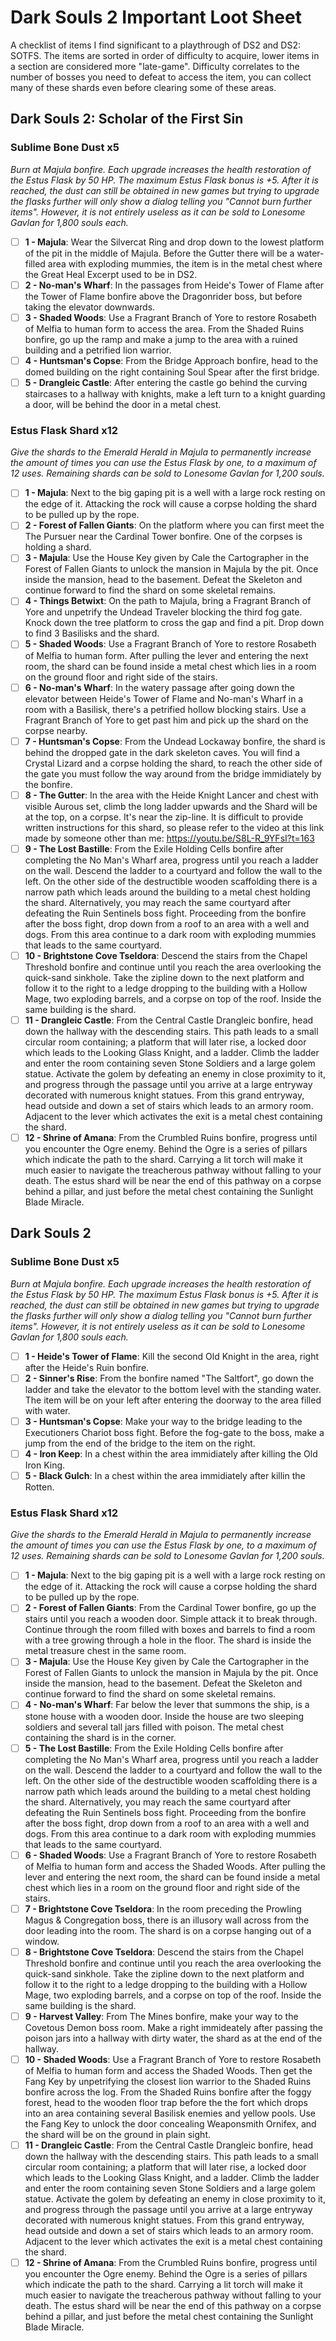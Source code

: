 # Dark Souls 2 Important Loot Sheet
A checklist of items I find significant to a playthrough of DS2 and DS2: SOTFS. The items are sorted in order of difficulty to acquire, lower items in a section are considered more "late-game". Difficulty correlates to the number of bosses you need to defeat to access the item, you can collect many of these shards even before clearing some of these areas.

## Dark Souls 2: Scholar of the First Sin
### Sublime Bone Dust x5
*Burn at Majula bonfire. Each upgrade increases the health restoration of the Estus Flask by 50 HP. The maximum Estus Flask bonus is +5. After it is reached, the dust can still be obtained in new games but trying to upgrade the flasks further will only show a dialog telling you "Cannot burn further items". However, it is not entirely useless as it can be sold to Lonesome Gavlan for 1,800 souls each.*
- [ ] **1 - Majula**: Wear the Silvercat Ring and drop down to the lowest platform of the pit in the middle of Majula. Before the Gutter there will be a water-filled area with exploding mummies, the item is in the metal chest where the Great Heal Excerpt used to be in DS2.
- [ ] **2 - No-man's Wharf**: In the passages from Heide's Tower of Flame after the Tower of Flame bonfire above the Dragonrider boss, but before taking the elevator downwards.
- [ ] **3 - Shaded Woods**: Use a Fragrant Branch of Yore to restore Rosabeth of Melfia to human form to access the area. From the Shaded Ruins bonfire, go up the ramp and make a jump to the area with a ruined building and a petrified lion warrior.
- [ ] **4 - Huntsman's Copse**: From the Bridge Approach bonfire, head to the domed building on the right containing Soul Spear after the first bridge.
- [ ] **5 - Drangleic Castle**: After entering the castle go behind the curving staircases to a hallway with knights, make a left turn to a knight guarding a door, will be behind the door in a metal chest.

### Estus Flask Shard x12
*Give the shards to the Emerald Herald in Majula to permanently increase the amount of times you can use the Estus Flask by one, to a maximum of 12 uses. Remaining shards can be sold to Lonesome Gavlan for 1,200 souls.*
- [ ] **1 - Majula**: Next to the big gaping pit is a well with a large rock resting on the edge of it. Attacking the rock will cause a corpse holding the shard to be pulled up by the rope.
- [ ] **2 - Forest of Fallen Giants**: On the platform where you can first meet the The Pursuer near the Cardinal Tower bonfire. One of the corpses is holding a shard.
- [ ] **3 - Majula**: Use the House Key given by Cale the Cartographer in the Forest of Fallen Giants to unlock the mansion in Majula by the pit. Once inside the mansion, head to the basement. Defeat the Skeleton and continue forward to find the shard on some skeletal remains.
- [ ] **4 - Things Betwixt**: On the path to Majula, bring a Fragrant Branch of Yore and unpetrify the Undead Traveler blocking the third fog gate. Knock down the tree platform to cross the gap and find a pit. Drop down to find 3 Basilisks and the shard.
- [ ] **5 - Shaded Woods**: Use a Fragrant Branch of Yore to restore Rosabeth of Melfia to human form. After pulling the lever and entering the next room, the shard can be found inside a metal chest which lies in a room on the ground floor and right side of the stairs.
- [ ] **6 - No-man's Wharf**: In the watery passage after going down the elevator between Heide's Tower of Flame and No-man's Wharf in a room with a Basilisk, there's a petrified hollow blocking stairs. Use a Fragrant Branch of Yore to get past him and pick up the shard on the corpse nearby.
- [ ] **7 - Huntsman's Copse**: From the Undead Lockaway bonfire, the shard is behind the dropped gate in the dark skeleton caves. You will find a Crystal Lizard and a corpse holding the shard, to reach the other side of the gate you must follow the way around from the bridge immidiately by the bonfire.
- [ ] **8 - The Gutter**: In the area with the Heide Knight Lancer and chest with visible Aurous set, climb the long ladder upwards and the Shard will be at the top, on a corpse. It's near the zip-line. It is difficult to provide written instructions for this shard, so please refer to the video at this link made by someone other than me: https://youtu.be/S8L-R_9YFsI?t=163
- [ ] **9 - The Lost Bastille**: From the Exile Holding Cells bonfire after completing the No Man's Wharf area, progress until you reach a ladder on the wall. Descend the ladder to a courtyard and follow the wall to the left. On the other side of the destructible wooden scaffolding there is a narrow path which leads around the building to a metal chest holding the shard. Alternatively, you may reach the same courtyard after defeating the Ruin Sentinels boss fight. Proceeding from the bonfire after the boss fight, drop down from a roof to an area with a well and dogs. From this area continue to a dark room with exploding mummies that leads to the same courtyard.
- [ ] **10 - Brightstone Cove Tseldora**: Descend the stairs from the Chapel Threshold bonfire and continue until you reach the area overlooking the quick-sand sinkhole. Take the zipline down to the next platform and follow it to the right to a ledge dropping to the building with a Hollow Mage, two exploding barrels, and a corpse on top of the roof. Inside the same building is the shard.
- [ ] **11 - Drangleic Castle**: From the Central Castle Drangleic bonfire, head down the hallway with the descending stairs. This path leads to a small circular room containing; a platform that will later rise, a locked door which leads to the Looking Glass Knight, and a ladder. Climb the ladder and enter the room containing seven Stone Soldiers and a large golem statue. Activate the golem by defeating an enemy in close proximity to it, and progress through the passage until you arrive at a large entryway decorated with numerous knight statues. From this grand entryway, head outside and down a set of stairs which leads to an armory room. Adjacent to the lever which activates the exit is a metal chest containing the shard.
- [ ] **12 - Shrine of Amana**: From the Crumbled Ruins bonfire, progress until you encounter the Ogre enemy. Behind the Ogre is a series of pillars which indicate the path to the shard. Carrying a lit torch will make it much easier to navigate the treacherous pathway without falling to your death. The estus shard will be near the end of this pathway on a corpse behind a pillar, and just before the metal chest containing the Sunlight Blade Miracle.

## Dark Souls 2
### Sublime Bone Dust x5
*Burn at Majula bonfire. Each upgrade increases the health restoration of the Estus Flask by 50 HP. The maximum Estus Flask bonus is +5. After it is reached, the dust can still be obtained in new games but trying to upgrade the flasks further will only show a dialog telling you "Cannot burn further items". However, it is not entirely useless as it can be sold to Lonesome Gavlan for 1,800 souls each.*
- [ ] **1 - Heide's Tower of Flame**: Kill the second Old Knight in the area, right after the Heide's Ruin bonfire.
- [ ] **2 - Sinner's Rise**: From the bonfire named "The Saltfort", go down the ladder and take the elevator to the bottom level with the standing water. The item will be on your left after entering the doorway to the area filled with water.
- [ ] **3 - Huntsman's Copse**: Make your way to the bridge leading to the Executioners Chariot boss fight. Before the fog-gate to the boss, make a jump from the end of the bridge to the item on the right.
- [ ] **4 - Iron Keep**: In a chest within the area immidiately after killing the Old Iron King.
- [ ] **5 - Black Gulch**: In a chest within the area immidiately after killin the Rotten.

### Estus Flask Shard x12
*Give the shards to the Emerald Herald in Majula to permanently increase the amount of times you can use the Estus Flask by one, to a maximum of 12 uses. Remaining shards can be sold to Lonesome Gavlan for 1,200 souls.*
- [ ] **1 - Majula**: Next to the big gaping pit is a well with a large rock resting on the edge of it. Attacking the rock will cause a corpse holding the shard to be pulled up by the rope.
- [ ] **2 - Forest of Fallen Giants**: From the Cardinal Tower bonfire, go up the stairs until you reach a wooden door. Simple attack it to break through. Continue through the room filled with boxes and barrels to find a room with a tree growing through a hole in the floor. The shard is inside the metal treasure chest in the same room.
- [ ] **3 - Majula**: Use the House Key given by Cale the Cartographer in the Forest of Fallen Giants to unlock the mansion in Majula by the pit. Once inside the mansion, head to the basement. Defeat the Skeleton and continue forward to find the shard on some skeletal remains.
- [ ] **4 - No-man's Wharf**: Far below the lever that summons the ship, is a stone house with a wooden door. Inside the house are two sleeping soldiers and several tall jars filled with poison. The metal chest containing the shard is in the corner.
- [ ] **5 - The Lost Bastille**: From the Exile Holding Cells bonfire after completing the No Man's Wharf area, progress until you reach a ladder on the wall. Descend the ladder to a courtyard and follow the wall to the left. On the other side of the destructible wooden scaffolding there is a narrow path which leads around the building to a metal chest holding the shard. Alternatively, you may reach the same courtyard after defeating the Ruin Sentinels boss fight. Proceeding from the bonfire after the boss fight, drop down from a roof to an area with a well and dogs. From this area continue to a dark room with exploding mummies that leads to the same courtyard.
- [ ] **6 - Shaded Woods**: Use a Fragrant Branch of Yore to restore Rosabeth of Melfia to human form and access the Shaded Woods. After pulling the lever and entering the next room, the shard can be found inside a metal chest which lies in a room on the ground floor and right side of the stairs.
- [ ] **7 - Brightstone Cove Tseldora**: In the room preceding the Prowling Magus & Congregation boss, there is an illusory wall across from the door leading into the room. The shard is on a corpse hanging out of a window.
- [ ] **8 - Brightstone Cove Tseldora**: Descend the stairs from the Chapel Threshold bonfire and continue until you reach the area overlooking the quick-sand sinkhole. Take the zipline down to the next platform and follow it to the right to a ledge dropping to the building with a Hollow Mage, two exploding barrels, and a corpse on top of the roof. Inside the same building is the shard.
- [ ] **9 - Harvest Valley**: From The Mines bonfire, make your way to the Covetous Demon boss room. Make a right immideately after passing the poison jars into a hallway with dirty water, the shard as at the end of the hallway.
- [ ] **10 - Shaded Woods**: Use a Fragrant Branch of Yore to restore Rosabeth of Melfia to human form and access the Shaded Woods. Then get the Fang Key by unpetrifying the closest lion warrior to the Shaded Ruins bonfire across the log. From the Shaded Ruins bonfire after the foggy forest, head to the wooden floor trap before the the fort which drops into an area containing several Basilisk enemies and yellow pools. Use the Fang Key to unlock the door concealing Weaponsmith Ornifex, and the shard will be on the ground in plain sight.
- [ ] **11 - Drangleic Castle**: From the Central Castle Drangleic bonfire, head down the hallway with the descending stairs. This path leads to a small circular room containing; a platform that will later rise, a locked door which leads to the Looking Glass Knight, and a ladder. Climb the ladder and enter the room containing seven Stone Soldiers and a large golem statue. Activate the golem by defeating an enemy in close proximity to it, and progress through the passage until you arrive at a large entryway decorated with numerous knight statues. From this grand entryway, head outside and down a set of stairs which leads to an armory room. Adjacent to the lever which activates the exit is a metal chest containing the shard.
- [ ] **12 - Shrine of Amana**: From the Crumbled Ruins bonfire, progress until you encounter the Ogre enemy. Behind the Ogre is a series of pillars which indicate the path to the shard. Carrying a lit torch will make it much easier to navigate the treacherous pathway without falling to your death. The estus shard will be near the end of this pathway on a corpse behind a pillar, and just before the metal chest containing the Sunlight Blade Miracle.
